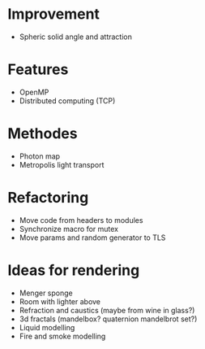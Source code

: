 # Improvement
- Spheric solid angle and attraction

# Features
- OpenMP
- Distributed computing (TCP)

# Methodes
- Photon map
- Metropolis light transport

# Refactoring
- Move code from headers to modules
- Synchronize macro for mutex
- Move params and random generator to TLS

# Ideas for rendering
- Menger sponge
- Room with lighter above
- Refraction and caustics (maybe from wine in glass?)
- 3d fractals (mandelbox? quaternion mandelbrot set?)
- Liquid modelling
- Fire and smoke modelling
